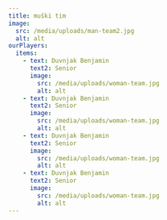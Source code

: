```yaml
---
title: muški tim
image:
  src: /media/uploads/man-team2.jpg
  alt: alt
ourPlayers:
  items:
    - text: Duvnjak Benjamin
      text2: Senior 
      image:
        src: /media/uploads/woman-team.jpg
        alt: alt
    - text: Duvnjak Benjamin
      text2: Senior 
      image:
        src: /media/uploads/woman-team.jpg
        alt: alt
    - text: Duvnjak Benjamin
      text2: Senior 
      image:
        src: /media/uploads/woman-team.jpg
        alt: alt
    - text: Duvnjak Benjamin
      text2: Senior 
      image:
        src: /media/uploads/woman-team.jpg
        alt: alt
---
```

